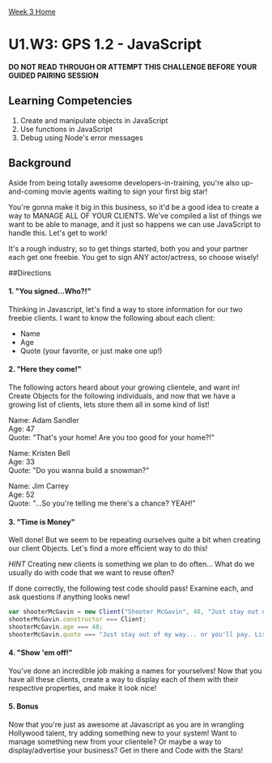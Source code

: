 [Week 3 Home](../)

# U1.W3: GPS 1.2 - JavaScript

**DO NOT READ THROUGH OR ATTEMPT THIS CHALLENGE BEFORE YOUR GUIDED PAIRING SESSION**

## Learning Competencies
1. Create and manipulate objects in JavaScript
2. Use functions in JavaScript
3. Debug using Node's error messages


## Background
Aside from being totally awesome developers-in-training, you're also up-and-coming movie 
agents waiting to sign your first big star! 

You're gonna make it big in this business, so it'd be a good idea to create a way to
MANAGE ALL OF YOUR CLIENTS. We've compiled a list of things we want to be able to manage, and 
it just so happens we can use JavaScript to handle this. Let's get to work!

It's a rough industry, so to get things started, both you and your partner 
each get one freebie. You get to sign ANY actor/actress, so choose wisely!

##Directions
#### 1. "You signed...Who?!"
Thinking in Javascript, let's find a way to store information for our two freebie clients. I want to know the following about each client:
  - Name
  - Age
  - Quote (your favorite, or just make one up!)

#### 2. "Here they come!"
The following actors heard about your growing clientele, and want in! Create Objects for the following
individuals, and now that we have a growing list of clients, lets store them all in some kind of list!

  Name: Adam Sandler<br>
  Age: 47<br>
  Quote: "That's your home! Are you too good for your home?!"<br>
  
  Name: Kristen Bell<br>
  Age: 33<br>
  Quote: "Do you wanna build a snowman?"<br>
  
  Name: Jim Carrey<br>
  Age: 52<br>
  Quote: "...So you're telling me there's a chance? YEAH!"<br>
   
#### 3. "Time is Money"
Well done! But we seem to be repeating ourselves quite a bit when creating our client Objects.
Let's find a more efficient way to do this!

*HINT* Creating new clients is something we plan to do often... What do we usually do with code that we want to reuse often?

If done correctly, the following test code should pass! Examine each, and ask questions if anything looks new! 

```javascript
var shooterMcGavin = new Client("Shooter McGavin", 48, "Just stay out of my way... or you'll pay. Listen to what I say.");
shooterMcGavin.constructor === Client;
shooterMcGavin.age === 48;
shooterMcGavin.quote === "Just stay out of my way... or you'll pay. Listen to what I say.";

```

#### 4. "Show 'em off!" 
You've done an incredible job making a names for yourselves! Now that you have all these clients, 
create a way to display each of them with their respective properties, and make it look nice!

#### 5. Bonus
Now that you're just as awesome at Javascript as you are in wrangling Hollywood talent,
try adding something new to your system! Want to manage something new from your clientele?
Or maybe a way to display/advertise your business? Get in there and Code with the Stars!
